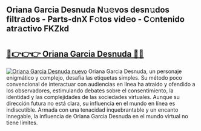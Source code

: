 ## Oriana Garcia Desnuda N𝚞𝚎vos desn𝚞dos filtr𝚊dos - Parts-dnX F𝚘tos vid𝚎o - C𝚘ntenido atr𝚊ctivo FKZkd

# <h2><a href="http://mb5gzi.tromn.icu/?c=Oriana+Garcia+Desnuda">🔗👉👉👉 Oriana Garcia Desnuda 🔗🔗</a></h2>

[![Oriana Garcia Desnuda nuevo](https://i.imgur.com/pEAQMta.gif)](http://mb5gzi.tromn.icu/?c=Oriana+Garcia+Desnuda)
Oriana Garcia Desnuda, un personaje enigmático y complejo, desafía las etiquetas simples. Su método poco convencional de interactuar con audiencias en línea ha atraído y ofendido a los observadores, estimulando debates sobre el consentimiento, la identidad y las complejidades de las sociedades virtuales. Aunque su dirección futura no está clara, su influencia en el mundo en línea es indiscutible. Armada con una tenacidad inquebrantable y un encanto innegable, la influencia de Oriana Garcia Desnuda en el mundo virtual no tiene límites.

